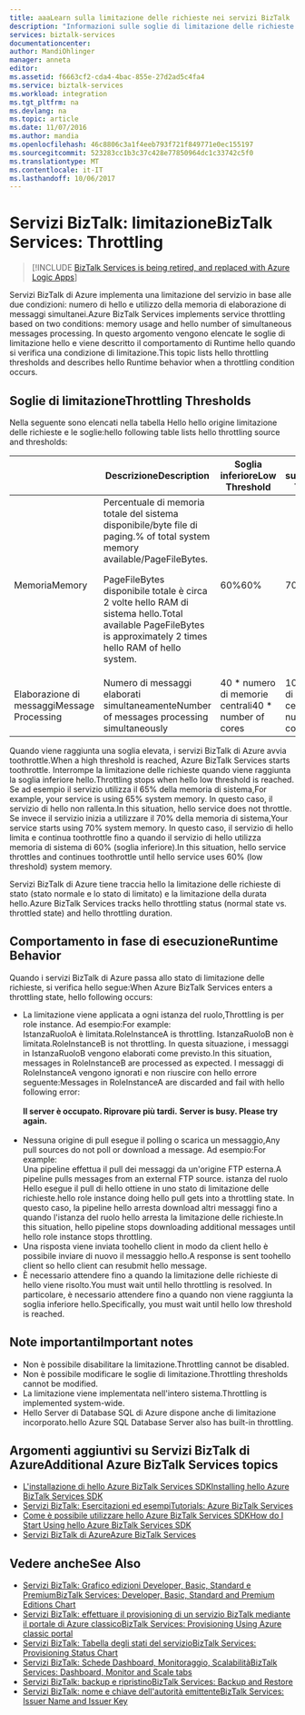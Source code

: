 ```yaml
---
title: aaaLearn sulla limitazione delle richieste nei servizi BizTalk | Documenti Microsoft
description: "Informazioni sulle soglie di limitazione delle richieste e sui relativi comportamenti di runtime per Servizi BizTalk. La limitazione delle richieste è basata sull'utilizzo della memoria e sul numero di messaggi. MABS, WABS"
services: biztalk-services
documentationcenter: 
author: MandiOhlinger
manager: anneta
editor: 
ms.assetid: f6663cf2-cda4-4bac-855e-27d2ad5c4fa4
ms.service: biztalk-services
ms.workload: integration
ms.tgt_pltfrm: na
ms.devlang: na
ms.topic: article
ms.date: 11/07/2016
ms.author: mandia
ms.openlocfilehash: 46c8806c3a1f4eeb793f721f849771e0ec155197
ms.sourcegitcommit: 523283cc1b3c37c428e77850964dc1c33742c5f0
ms.translationtype: MT
ms.contentlocale: it-IT
ms.lasthandoff: 10/06/2017
---
```

# <a name="biztalk-services-throttling"></a><span data-ttu-id="0dbe1-105">Servizi BizTalk: limitazione</span><span class="sxs-lookup"><span data-stu-id="0dbe1-105">BizTalk Services: Throttling</span></span>

> [!INCLUDE [BizTalk Services is being retired, and replaced with Azure Logic Apps](../../includes/biztalk-services-retirement.md)]

<span data-ttu-id="0dbe1-106">Servizi BizTalk di Azure implementa una limitazione del servizio in base alle due condizioni: numero di hello e utilizzo della memoria di elaborazione di messaggi simultanei.</span><span class="sxs-lookup"><span data-stu-id="0dbe1-106">Azure BizTalk Services implements service throttling based on two conditions: memory usage and hello number of simultaneous messages processing.</span></span> <span data-ttu-id="0dbe1-107">In questo argomento vengono elencate le soglie di limitazione hello e viene descritto il comportamento di Runtime hello quando si verifica una condizione di limitazione.</span><span class="sxs-lookup"><span data-stu-id="0dbe1-107">This topic lists hello throttling thresholds and describes hello Runtime behavior when a throttling condition occurs.</span></span>

## <a name="throttling-thresholds"></a><span data-ttu-id="0dbe1-108">Soglie di limitazione</span><span class="sxs-lookup"><span data-stu-id="0dbe1-108">Throttling Thresholds</span></span>
<span data-ttu-id="0dbe1-109">Nella seguente sono elencati nella tabella Hello hello origine limitazione delle richieste e le soglie:</span><span class="sxs-lookup"><span data-stu-id="0dbe1-109">hello following table lists hello throttling source and thresholds:</span></span>

|  | <span data-ttu-id="0dbe1-110">Descrizione</span><span class="sxs-lookup"><span data-stu-id="0dbe1-110">Description</span></span> | <span data-ttu-id="0dbe1-111">Soglia inferiore</span><span class="sxs-lookup"><span data-stu-id="0dbe1-111">Low Threshold</span></span> | <span data-ttu-id="0dbe1-112">Soglia superiore</span><span class="sxs-lookup"><span data-stu-id="0dbe1-112">High Threshold</span></span> |
| --- | --- | --- | --- |
| <span data-ttu-id="0dbe1-113">Memoria</span><span class="sxs-lookup"><span data-stu-id="0dbe1-113">Memory</span></span> |<span data-ttu-id="0dbe1-114">Percentuale di memoria totale del sistema disponibile/byte file di paging.</span><span class="sxs-lookup"><span data-stu-id="0dbe1-114">% of total system memory available/PageFileBytes.</span></span> <p><p><span data-ttu-id="0dbe1-115">PageFileBytes disponibile totale è circa 2 volte hello RAM di sistema hello.</span><span class="sxs-lookup"><span data-stu-id="0dbe1-115">Total available PageFileBytes is approximately 2 times hello RAM of hello system.</span></span> |<span data-ttu-id="0dbe1-116">60%</span><span class="sxs-lookup"><span data-stu-id="0dbe1-116">60%</span></span> |<span data-ttu-id="0dbe1-117">70%</span><span class="sxs-lookup"><span data-stu-id="0dbe1-117">70%</span></span> |
| <span data-ttu-id="0dbe1-118">Elaborazione di messaggi</span><span class="sxs-lookup"><span data-stu-id="0dbe1-118">Message Processing</span></span> |<span data-ttu-id="0dbe1-119">Numero di messaggi elaborati simultaneamente</span><span class="sxs-lookup"><span data-stu-id="0dbe1-119">Number of messages processing simultaneously</span></span> |<span data-ttu-id="0dbe1-120">40 * numero di memorie centrali</span><span class="sxs-lookup"><span data-stu-id="0dbe1-120">40 * number of cores</span></span> |<span data-ttu-id="0dbe1-121">100 * numero di memorie centrali</span><span class="sxs-lookup"><span data-stu-id="0dbe1-121">100 * number of cores</span></span> |

<span data-ttu-id="0dbe1-122">Quando viene raggiunta una soglia elevata, i servizi BizTalk di Azure avvia toothrottle.</span><span class="sxs-lookup"><span data-stu-id="0dbe1-122">When a high threshold is reached, Azure BizTalk Services starts toothrottle.</span></span> <span data-ttu-id="0dbe1-123">Interrompe la limitazione delle richieste quando viene raggiunta la soglia inferiore hello.</span><span class="sxs-lookup"><span data-stu-id="0dbe1-123">Throttling stops when hello low threshold is reached.</span></span> <span data-ttu-id="0dbe1-124">Se ad esempio il servizio utilizza il 65% della memoria di sistema,</span><span class="sxs-lookup"><span data-stu-id="0dbe1-124">For example, your service is using 65% system memory.</span></span> <span data-ttu-id="0dbe1-125">In questo caso, il servizio di hello non rallenta.</span><span class="sxs-lookup"><span data-stu-id="0dbe1-125">In this situation, hello service does not throttle.</span></span> <span data-ttu-id="0dbe1-126">Se invece il servizio inizia a utilizzare il 70% della memoria di sistema,</span><span class="sxs-lookup"><span data-stu-id="0dbe1-126">Your service starts using 70% system memory.</span></span> <span data-ttu-id="0dbe1-127">In questo caso, il servizio di hello limita e continua toothrottle fino a quando il servizio di hello utilizza memoria di sistema di 60% (soglia inferiore).</span><span class="sxs-lookup"><span data-stu-id="0dbe1-127">In this situation, hello service throttles and continues toothrottle until hello service uses 60% (low threshold) system memory.</span></span>

<span data-ttu-id="0dbe1-128">Servizi BizTalk di Azure tiene traccia hello la limitazione delle richieste di stato (stato normale e lo stato di limitato) e la limitazione della durata hello.</span><span class="sxs-lookup"><span data-stu-id="0dbe1-128">Azure BizTalk Services tracks hello throttling status (normal state vs. throttled state) and hello throttling duration.</span></span>

## <a name="runtime-behavior"></a><span data-ttu-id="0dbe1-129">Comportamento in fase di esecuzione</span><span class="sxs-lookup"><span data-stu-id="0dbe1-129">Runtime Behavior</span></span>
<span data-ttu-id="0dbe1-130">Quando i servizi BizTalk di Azure passa allo stato di limitazione delle richieste, si verifica hello segue:</span><span class="sxs-lookup"><span data-stu-id="0dbe1-130">When Azure BizTalk Services enters a throttling state, hello following occurs:</span></span>

* <span data-ttu-id="0dbe1-131">La limitazione viene applicata a ogni istanza del ruolo,</span><span class="sxs-lookup"><span data-stu-id="0dbe1-131">Throttling is per role instance.</span></span> <span data-ttu-id="0dbe1-132">Ad esempio:</span><span class="sxs-lookup"><span data-stu-id="0dbe1-132">For example:</span></span><br/>
  <span data-ttu-id="0dbe1-133">IstanzaRuoloA è limitata.</span><span class="sxs-lookup"><span data-stu-id="0dbe1-133">RoleInstanceA is throttling.</span></span> <span data-ttu-id="0dbe1-134">IstanzaRuoloB non è limitata.</span><span class="sxs-lookup"><span data-stu-id="0dbe1-134">RoleInstanceB is not throttling.</span></span> <span data-ttu-id="0dbe1-135">In questa situazione, i messaggi in IstanzaRuoloB vengono elaborati come previsto.</span><span class="sxs-lookup"><span data-stu-id="0dbe1-135">In this situation, messages in RoleInstanceB are processed as expected.</span></span> <span data-ttu-id="0dbe1-136">I messaggi di RoleInstanceA vengono ignorati e non riuscire con hello errore seguente:</span><span class="sxs-lookup"><span data-stu-id="0dbe1-136">Messages in RoleInstanceA are discarded and fail with hello following error:</span></span><br/><br/><span data-ttu-id="0dbe1-137">
  **Il server è occupato. Riprovare più tardi.**</span><span class="sxs-lookup"><span data-stu-id="0dbe1-137">
**Server is busy. Please try again.**</span></span><br/><br/>
* <span data-ttu-id="0dbe1-138">Nessuna origine di pull esegue il polling o scarica un messaggio,</span><span class="sxs-lookup"><span data-stu-id="0dbe1-138">Any pull sources do not poll or download a message.</span></span> <span data-ttu-id="0dbe1-139">Ad esempio:</span><span class="sxs-lookup"><span data-stu-id="0dbe1-139">For example:</span></span><br/>
  <span data-ttu-id="0dbe1-140">Una pipeline effettua il pull dei messaggi da un'origine FTP esterna.</span><span class="sxs-lookup"><span data-stu-id="0dbe1-140">A pipeline pulls messages from an external FTP source.</span></span> <span data-ttu-id="0dbe1-141">istanza del ruolo Hello esegue il pull di hello ottiene in uno stato di limitazione delle richieste.</span><span class="sxs-lookup"><span data-stu-id="0dbe1-141">hello role instance doing hello pull gets into a throttling state.</span></span> <span data-ttu-id="0dbe1-142">In questo caso, la pipeline hello arresta download altri messaggi fino a quando l'istanza del ruolo hello arresta la limitazione delle richieste.</span><span class="sxs-lookup"><span data-stu-id="0dbe1-142">In this situation, hello pipeline stops downloading additional messages until hello role instance stops throttling.</span></span>
* <span data-ttu-id="0dbe1-143">Una risposta viene inviata toohello client in modo da client hello è possibile inviare di nuovo il messaggio hello.</span><span class="sxs-lookup"><span data-stu-id="0dbe1-143">A response is sent toohello client so hello client can resubmit hello message.</span></span>
* <span data-ttu-id="0dbe1-144">È necessario attendere fino a quando la limitazione delle richieste di hello viene risolto.</span><span class="sxs-lookup"><span data-stu-id="0dbe1-144">You must wait until hello throttling is resolved.</span></span> <span data-ttu-id="0dbe1-145">In particolare, è necessario attendere fino a quando non viene raggiunta la soglia inferiore hello.</span><span class="sxs-lookup"><span data-stu-id="0dbe1-145">Specifically, you must wait until hello low threshold is reached.</span></span>

## <a name="important-notes"></a><span data-ttu-id="0dbe1-146">Note importanti</span><span class="sxs-lookup"><span data-stu-id="0dbe1-146">Important notes</span></span>
* <span data-ttu-id="0dbe1-147">Non è possibile disabilitare la limitazione.</span><span class="sxs-lookup"><span data-stu-id="0dbe1-147">Throttling cannot be disabled.</span></span>
* <span data-ttu-id="0dbe1-148">Non è possibile modificare le soglie di limitazione.</span><span class="sxs-lookup"><span data-stu-id="0dbe1-148">Throttling thresholds cannot be modified.</span></span>
* <span data-ttu-id="0dbe1-149">La limitazione viene implementata nell'intero sistema.</span><span class="sxs-lookup"><span data-stu-id="0dbe1-149">Throttling is implemented system-wide.</span></span>
* <span data-ttu-id="0dbe1-150">Hello Server di Database SQL di Azure dispone anche di limitazione incorporato.</span><span class="sxs-lookup"><span data-stu-id="0dbe1-150">hello Azure SQL Database Server also has built-in throttling.</span></span>

## <a name="additional-azure-biztalk-services-topics"></a><span data-ttu-id="0dbe1-151">Argomenti aggiuntivi su Servizi BizTalk di Azure</span><span class="sxs-lookup"><span data-stu-id="0dbe1-151">Additional Azure BizTalk Services topics</span></span>
* [<span data-ttu-id="0dbe1-152">L'installazione di hello Azure BizTalk Services SDK</span><span class="sxs-lookup"><span data-stu-id="0dbe1-152">Installing hello Azure BizTalk Services SDK</span></span>](http://go.microsoft.com/fwlink/p/?LinkID=241589)<br/>
* [<span data-ttu-id="0dbe1-153">Servizi BizTalk: Esercitazioni ed esempi</span><span class="sxs-lookup"><span data-stu-id="0dbe1-153">Tutorials: Azure BizTalk Services</span></span>](http://go.microsoft.com/fwlink/p/?LinkID=236944)<br/>
* [<span data-ttu-id="0dbe1-154">Come è possibile utilizzare hello Azure BizTalk Services SDK</span><span class="sxs-lookup"><span data-stu-id="0dbe1-154">How do I Start Using hello Azure BizTalk Services SDK</span></span>](http://go.microsoft.com/fwlink/p/?LinkID=302335)<br/>
* [<span data-ttu-id="0dbe1-155">Servizi BizTalk di Azure</span><span class="sxs-lookup"><span data-stu-id="0dbe1-155">Azure BizTalk Services</span></span>](http://go.microsoft.com/fwlink/p/?LinkID=303664)<br/>

## <a name="see-also"></a><span data-ttu-id="0dbe1-156">Vedere anche</span><span class="sxs-lookup"><span data-stu-id="0dbe1-156">See Also</span></span>
* [<span data-ttu-id="0dbe1-157">Servizi BizTalk: Grafico edizioni Developer, Basic, Standard e Premium</span><span class="sxs-lookup"><span data-stu-id="0dbe1-157">BizTalk Services: Developer, Basic, Standard and Premium Editions Chart</span></span>](http://go.microsoft.com/fwlink/p/?LinkID=302279)<br/>
* [<span data-ttu-id="0dbe1-158">Servizi BizTalk: effettuare il provisioning di un servizio BizTalk mediante il portale di Azure classico</span><span class="sxs-lookup"><span data-stu-id="0dbe1-158">BizTalk Services: Provisioning Using Azure classic portal</span></span>](http://go.microsoft.com/fwlink/p/?LinkID=302280)<br/>
* [<span data-ttu-id="0dbe1-159">Servizi BizTalk: Tabella degli stati del servizio</span><span class="sxs-lookup"><span data-stu-id="0dbe1-159">BizTalk Services: Provisioning Status Chart</span></span>](http://go.microsoft.com/fwlink/p/?LinkID=329870)<br/>
* [<span data-ttu-id="0dbe1-160">Servizi BizTalk: Schede Dashboard, Monitoraggio, Scalabilità</span><span class="sxs-lookup"><span data-stu-id="0dbe1-160">BizTalk Services: Dashboard, Monitor and Scale tabs</span></span>](http://go.microsoft.com/fwlink/p/?LinkID=302281)<br/>
* [<span data-ttu-id="0dbe1-161">Servizi BizTalk: backup e ripristino</span><span class="sxs-lookup"><span data-stu-id="0dbe1-161">BizTalk Services: Backup and Restore</span></span>](http://go.microsoft.com/fwlink/p/?LinkID=329873)<br/>
* [<span data-ttu-id="0dbe1-162">Servizi BizTalk: nome e chiave dell'autorità emittente</span><span class="sxs-lookup"><span data-stu-id="0dbe1-162">BizTalk Services: Issuer Name and Issuer Key</span></span>](http://go.microsoft.com/fwlink/p/?LinkID=303941)<br/>

